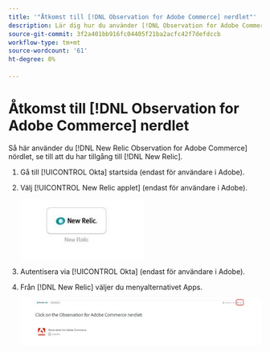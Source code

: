 ```yaml
---
title: '"Åtkomst till [!DNL Observation for Adobe Commerce] nerdlet"'
description: Lär dig hur du använder [!DNL Observation for Adobe Commerce] nördlet.
source-git-commit: 3f2a401bb916fc04405f21ba2acfc42f7defdccb
workflow-type: tm+mt
source-wordcount: '61'
ht-degree: 0%

---
```


# Åtkomst till [!DNL Observation for Adobe Commerce] nerdlet

Så här använder du [!DNL New Relic Observation for Adobe Commerce] nördlet, se till att du har tillgång till [!DNL New Relic].

1. Gå till [!UICONTROL Okta] startsida (endast för användare i Adobe).
1. Välj [!UICONTROL New Relic applet] (endast för användare i Adobe).

   ![New Relic applet](../../assets/tools/observation-for-adobe-commerce/new-relic-applet.jpeg)

1. Autentisera via [!UICONTROL Okta] (endast för användare i Adobe).
1. Från [!DNL New Relic] väljer du menyalternativet Apps.

   ![New Relic - startsida](../../assets/tools/observation-for-adobe-commerce/new-relic-homepage.jpeg)


